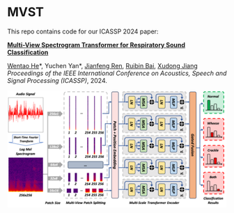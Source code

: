 # MVST
This repo contains code for our ICASSP 2024 paper: 

[**Multi-View Spectrogram Transformer for Respiratory Sound Classification**]()

[Wentao He](https://wentaoheunnc.github.io/)\*, Yuchen Yan\*, [Jianfeng Ren](https://research.nottingham.edu.cn/en/persons/jianfeng-ren), [Ruibin Bai](http://www.cs.nott.ac.uk/~znzbrbb/), [Xudong Jiang](https://personal.ntu.edu.sg/exdjiang/default.htm)  
*Proceedings of the IEEE International Conference on Acoustics, Speech and Signal Processing (ICASSP)*, 2024. 

![architecture](figures/icassp2024-main.png)
